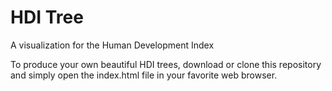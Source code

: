 HDI Tree
========

A visualization for the Human Development Index

To produce your own beautiful HDI trees, download or clone this repository and simply open the index.html file in your favorite web browser.